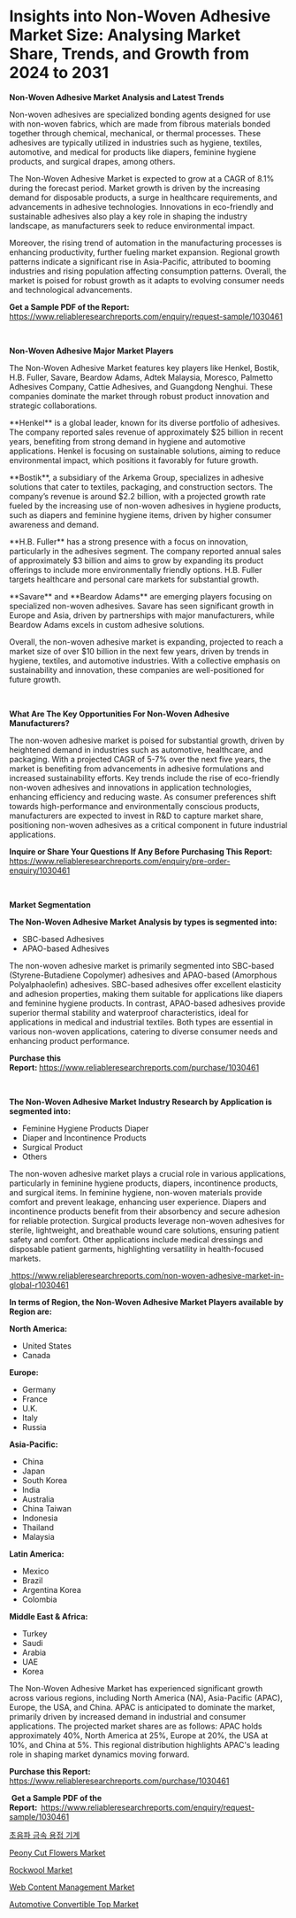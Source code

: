 <p><h1>Insights into Non-Woven Adhesive Market Size: Analysing Market Share, Trends, and Growth from 2024 to 2031</h1></p><p><strong>Non-Woven Adhesive Market Analysis and Latest Trends</strong></p>
<p><p>Non-woven adhesives are specialized bonding agents designed for use with non-woven fabrics, which are made from fibrous materials bonded together through chemical, mechanical, or thermal processes. These adhesives are typically utilized in industries such as hygiene, textiles, automotive, and medical for products like diapers, feminine hygiene products, and surgical drapes, among others. </p><p>The Non-Woven Adhesive Market is expected to grow at a CAGR of 8.1% during the forecast period. Market growth is driven by the increasing demand for disposable products, a surge in healthcare requirements, and advancements in adhesive technologies. Innovations in eco-friendly and sustainable adhesives also play a key role in shaping the industry landscape, as manufacturers seek to reduce environmental impact.</p><p>Moreover, the rising trend of automation in the manufacturing processes is enhancing productivity, further fueling market expansion. Regional growth patterns indicate a significant rise in Asia-Pacific, attributed to booming industries and rising population affecting consumption patterns. Overall, the market is poised for robust growth as it adapts to evolving consumer needs and technological advancements.</p></p>
<p><strong>Get a Sample PDF of the Report:&nbsp;</strong> <a href="https://www.reliableresearchreports.com/enquiry/request-sample/1030461">https://www.reliableresearchreports.com/enquiry/request-sample/1030461</a></p>
<p>&nbsp;</p>
<p><strong>Non-Woven Adhesive Major Market Players</strong></p>
<p><p>The Non-Woven Adhesive Market features key players like Henkel, Bostik, H.B. Fuller, Savare, Beardow Adams, Adtek Malaysia, Moresco, Palmetto Adhesives Company, Cattie Adhesives, and Guangdong Nenghui. These companies dominate the market through robust product innovation and strategic collaborations.</p><p>**Henkel** is a global leader, known for its diverse portfolio of adhesives. The company reported sales revenue of approximately $25 billion in recent years, benefiting from strong demand in hygiene and automotive applications. Henkel is focusing on sustainable solutions, aiming to reduce environmental impact, which positions it favorably for future growth.</p><p>**Bostik**, a subsidiary of the Arkema Group, specializes in adhesive solutions that cater to textiles, packaging, and construction sectors. The company’s revenue is around $2.2 billion, with a projected growth rate fueled by the increasing use of non-woven adhesives in hygiene products, such as diapers and feminine hygiene items, driven by higher consumer awareness and demand.</p><p>**H.B. Fuller** has a strong presence with a focus on innovation, particularly in the adhesives segment. The company reported annual sales of approximately $3 billion and aims to grow by expanding its product offerings to include more environmentally friendly options. H.B. Fuller targets healthcare and personal care markets for substantial growth.</p><p>**Savare** and **Beardow Adams** are emerging players focusing on specialized non-woven adhesives. Savare has seen significant growth in Europe and Asia, driven by partnerships with major manufacturers, while Beardow Adams excels in custom adhesive solutions.</p><p>Overall, the non-woven adhesive market is expanding, projected to reach a market size of over $10 billion in the next few years, driven by trends in hygiene, textiles, and automotive industries. With a collective emphasis on sustainability and innovation, these companies are well-positioned for future growth.</p></p>
<p>&nbsp;</p>
<p><strong>What Are The Key Opportunities For Non-Woven Adhesive Manufacturers?</strong></p>
<p><p>The non-woven adhesive market is poised for substantial growth, driven by heightened demand in industries such as automotive, healthcare, and packaging. With a projected CAGR of 5-7% over the next five years, the market is benefiting from advancements in adhesive formulations and increased sustainability efforts. Key trends include the rise of eco-friendly non-woven adhesives and innovations in application technologies, enhancing efficiency and reducing waste. As consumer preferences shift towards high-performance and environmentally conscious products, manufacturers are expected to invest in R&D to capture market share, positioning non-woven adhesives as a critical component in future industrial applications.</p></p>
<p><strong>Inquire or Share Your Questions If Any Before Purchasing This Report:</strong> <a href="https://www.reliableresearchreports.com/enquiry/pre-order-enquiry/1030461">https://www.reliableresearchreports.com/enquiry/pre-order-enquiry/1030461</a></p>
<p>&nbsp;</p>
<p><strong>Market Segmentation</strong></p>
<p><strong>The Non-Woven Adhesive Market Analysis by types is segmented into:</strong></p>
<p><ul><li>SBC-based Adhesives</li><li>APAO-based Adhesives</li></ul></p>
<p><p>The non-woven adhesive market is primarily segmented into SBC-based (Styrene-Butadiene Copolymer) adhesives and APAO-based (Amorphous Polyalphaolefin) adhesives. SBC-based adhesives offer excellent elasticity and adhesion properties, making them suitable for applications like diapers and feminine hygiene products. In contrast, APAO-based adhesives provide superior thermal stability and waterproof characteristics, ideal for applications in medical and industrial textiles. Both types are essential in various non-woven applications, catering to diverse consumer needs and enhancing product performance.</p></p>
<p><strong>Purchase this Report:&nbsp;</strong><a href="https://www.reliableresearchreports.com/purchase/1030461">https://www.reliableresearchreports.com/purchase/1030461</a></p>
<p>&nbsp;</p>
<p><strong>The Non-Woven Adhesive Market Industry Research by Application is segmented into:</strong></p>
<p><ul><li>Feminine Hygiene Products Diaper</li><li>Diaper and Incontinence Products</li><li>Surgical Product</li><li>Others</li></ul></p>
<p><p>The non-woven adhesive market plays a crucial role in various applications, particularly in feminine hygiene products, diapers, incontinence products, and surgical items. In feminine hygiene, non-woven materials provide comfort and prevent leakage, enhancing user experience. Diapers and incontinence products benefit from their absorbency and secure adhesion for reliable protection. Surgical products leverage non-woven adhesives for sterile, lightweight, and breathable wound care solutions, ensuring patient safety and comfort. Other applications include medical dressings and disposable patient garments, highlighting versatility in health-focused markets.</p></p>
<p><a href="https://www.reliableresearchreports.com/non-woven-adhesive-market-in-global-r1030461">&nbsp;https://www.reliableresearchreports.com/non-woven-adhesive-market-in-global-r1030461</a></p>
<p><strong>In terms of Region, the Non-Woven Adhesive Market Players available by Region are:</strong></p>
<p>
    <p> <strong> North America: </strong>
        <ul>
            <li>United States</li>
            <li>Canada</li>
        </ul>
        </p> 
    <p> <strong> Europe: </strong>
        <ul>
            <li>Germany</li>
            <li>France</li>
            <li>U.K.</li>
            <li>Italy</li>
            <li>Russia</li>
        </ul>
        </p> 
    <p> <strong> Asia-Pacific: </strong>
        <ul>
            <li>China</li>
            <li>Japan</li>
            <li>South Korea</li>
            <li>India</li>
            <li>Australia</li>
            <li>China Taiwan</li>
            <li>Indonesia</li>
            <li>Thailand</li>
            <li>Malaysia</li>
        </ul>
        </p> 
    <p> <strong> Latin America: </strong>
        <ul>
            <li>Mexico</li>
            <li>Brazil</li>
            <li>Argentina Korea</li>
            <li>Colombia</li>
        </ul>
        </p> 
    <p> <strong> Middle East & Africa: </strong>
        <ul>
            <li>Turkey</li>
            <li>Saudi</li>
            <li>Arabia</li>
            <li>UAE</li>
            <li>Korea</li>
        </ul>
    </p>
    </p>
<p><p>The Non-Woven Adhesive Market has experienced significant growth across various regions, including North America (NA), Asia-Pacific (APAC), Europe, the USA, and China. APAC is anticipated to dominate the market, primarily driven by increased demand in industrial and consumer applications. The projected market shares are as follows: APAC holds approximately 40%, North America at 25%, Europe at 20%, the USA at 10%, and China at 5%. This regional distribution highlights APAC's leading role in shaping market dynamics moving forward.</p></p>
<p><strong>Purchase this Report: </strong><a href="https://www.reliableresearchreports.com/purchase/1030461">https://www.reliableresearchreports.com/purchase/1030461</a></p>
<p>&nbsp;<strong>Get a Sample PDF of the Report:&nbsp;&nbsp;</strong><a href="https://www.reliableresearchreports.com/enquiry/request-sample/1030461">https://www.reliableresearchreports.com/enquiry/request-sample/1030461</a></p>
<p><strong></strong></p>
<p><p><a href="https://medium.com/@zolajenkins98/%EC%84%B8%EA%B3%84-ultrasonic-metal-welding-machines-market-%EC%9D%80-2024%EC%97%90%EC%84%9C-2031%EB%A1%9C-%EC%97%B0%ED%8F%89%EA%B7%A0-%EC%A6%9D%EA%B0%80%EC%9C%A8%EC%9D%84-%EB%B3%B4%EC%9D%BC-%EA%B2%83%EC%9C%BC%EB%A1%9C-%EC%98%88%EC%83%81%EB%90%A9%EB%8B%88%EB%8B%A4-84d23931923f">초음파 금속 용접 기계</a></p><p><a href="https://medium.com/@samirmayert46/the-peony-cut-flowers-market-report-analyzes-important-operational-and-performance-data-so-one-fd0b942aaad5">Peony Cut Flowers Market</a></p><p><a href="https://issuu.com/reportprime-2/docs/rockwool-market-size-2030.pptx_c949b9d8d51c90">Rockwool Market</a></p><p><a href="https://www.linkedin.com/pulse/web-content-management-market-growth-outlook-from-2024-2031-sj4rf?trackingId=vXV4FxqoQdy4NeuKLOgI3g%3D%3D">Web Content Management Market</a></p><p><a href="https://github.com/dfs4ff/Market-Research-Report-List-1/blob/main/automotive-convertible-top-market.md">Automotive Convertible Top Market</a></p></p>